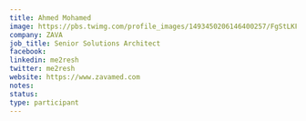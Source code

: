 ```yaml
---
title: Ahmed Mohamed
image: https://pbs.twimg.com/profile_images/1493450206146400257/FgStLKFk_400x400.png
company: ZAVA
job_title: Senior Solutions Architect
facebook:
linkedin: me2resh
twitter: me2resh
website: https://www.zavamed.com
notes:
status: 
type: participant
---
```

